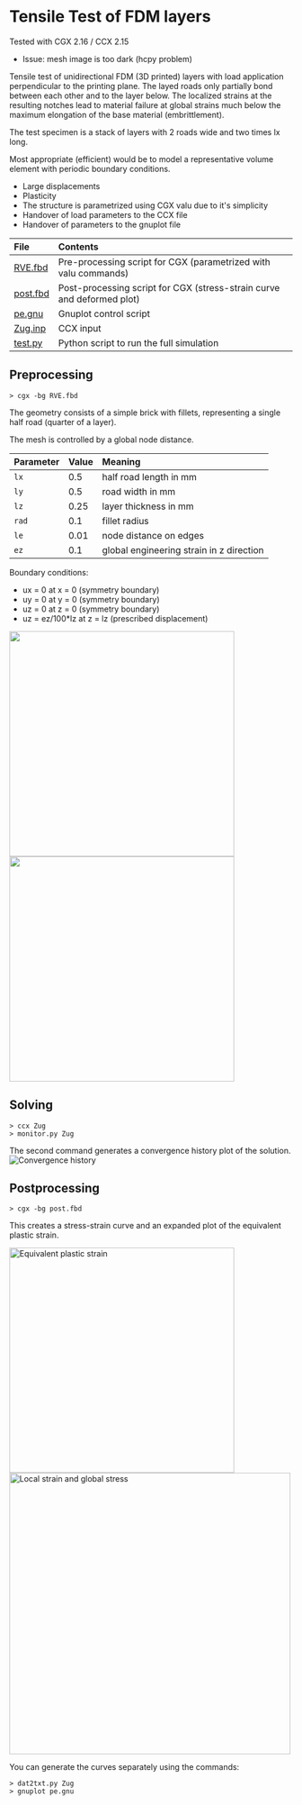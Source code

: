 # Tensile Test of FDM layers
Tested with CGX 2.16 / CCX 2.15

+ Issue: mesh image is too dark (hcpy problem)

Tensile test of unidirectional FDM (3D printed) layers with load application perpendicular to the printing plane. The layed roads only partially bond between each other and to the layer below. The localized strains at the resulting notches lead to material failure at global strains much below the maximum elongation of the base material (embrittlement).

The test specimen is a stack of layers with 2 roads wide and two times lx long.

Most appropriate (efficient) would be to model a representative volume element with periodic boundary conditions.

+ Large displacements
+ Plasticity
+ The structure is parametrized using CGX valu due to it's simplicity
+ Handover of load parameters to the CCX file
+ Handover of parameters to the gnuplot file


File                 | Contents    
:-------------       | :-------------
[RVE.fbd](RVE.fbd)   | Pre-processing script for CGX (parametrized with valu commands)     
[post.fbd](post.fbd) | Post-processing script for CGX (stress-strain curve and deformed plot)
[pe.gnu](pe.gnu)     | Gnuplot control script
[Zug.inp](Zug.inp)   | CCX input
[test.py](test.py)   | Python script to run the full simulation

## Preprocessing

```
> cgx -bg RVE.fbd
```

The geometry consists of a simple brick with fillets, representing a single half road (quarter of a layer).

The mesh is controlled by a global node distance.

| Parameter | Value | Meaning |
| :------------- |  :------------- | :------------- |
| `lx` | 0.5 | half road length in mm |
| `ly` | 0.5 | road width in mm |
| `lz` | 0.25 | layer thickness in mm |
| `rad` | 0.1 | fillet radius |
| `le` | 0.01 | node distance on edges |
| `ez` | 0.1 | global engineering strain in z direction |


Boundary conditions:
* ux = 0 at x = 0 (symmetry boundary)
* uy = 0 at y = 0 (symmetry boundary)
* uz = 0 at z = 0 (symmetry boundary)
* uz = ez/100*lz at z = lz (prescribed displacement)

<img src="mesh.png" width="400"><img src="sets.png" width="400">

## Solving

```
> ccx Zug
> monitor.py Zug
```
The second command generates a convergence history plot of the solution.
<img src="Zug.png" title="Convergence history">

## Postprocessing

```
> cgx -bg post.fbd
```
This creates a stress-strain curve and an expanded plot of the equivalent plastic strain.

<img src="exp.png" width="400" title="Equivalent plastic strain">
<img src="pe.png" width="500" title="Local strain and global stress">

You can generate the curves separately using the commands:

```
> dat2txt.py Zug
> gnuplot pe.gnu
```
